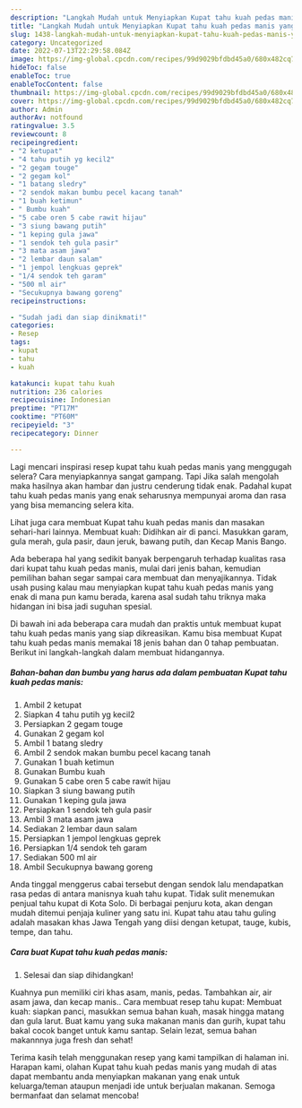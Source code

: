 ```yaml
---
description: "Langkah Mudah untuk Menyiapkan Kupat tahu kuah pedas manis yang Enak Banget "
title: "Langkah Mudah untuk Menyiapkan Kupat tahu kuah pedas manis yang Enak Banget "
slug: 1438-langkah-mudah-untuk-menyiapkan-kupat-tahu-kuah-pedas-manis-yang-enak-banget
category: Uncategorized
date: 2022-07-13T22:29:58.084Z
image: https://img-global.cpcdn.com/recipes/99d9029bfdbd45a0/680x482cq70/kupat-tahu-kuah-pedas-manis-foto-resep-utama.jpg
hideToc: false
enableToc: true
enableTocContent: false
thumbnail: https://img-global.cpcdn.com/recipes/99d9029bfdbd45a0/680x482cq70/kupat-tahu-kuah-pedas-manis-foto-resep-utama.jpg
cover: https://img-global.cpcdn.com/recipes/99d9029bfdbd45a0/680x482cq70/kupat-tahu-kuah-pedas-manis-foto-resep-utama.jpg
author: Admin
authorAv: notfound
ratingvalue: 3.5
reviewcount: 8
recipeingredient:
- "2 ketupat"
- "4 tahu putih yg kecil2"
- "2 gegam touge"
- "2 gegam kol"
- "1 batang sledry"
- "2 sendok makan bumbu pecel kacang tanah"
- "1 buah ketimun"
- " Bumbu kuah"
- "5 cabe oren 5 cabe rawit hijau"
- "3 siung bawang putih"
- "1 keping gula jawa"
- "1 sendok teh gula pasir"
- "3 mata asam jawa"
- "2 lembar daun salam"
- "1 jempol lengkuas geprek"
- "1/4 sendok teh garam"
- "500 ml air"
- "Secukupnya bawang goreng"
recipeinstructions:

- "Sudah jadi dan siap dinikmati!"
categories:
- Resep
tags:
- kupat
- tahu
- kuah

katakunci: kupat tahu kuah 
nutrition: 236 calories
recipecuisine: Indonesian
preptime: "PT17M"
cooktime: "PT60M"
recipeyield: "3"
recipecategory: Dinner

---
```



Lagi mencari inspirasi resep kupat tahu kuah pedas manis yang menggugah selera? Cara menyiapkannya sangat gampang. Tapi Jika salah mengolah maka hasilnya akan hambar dan justru cenderung tidak enak. Padahal kupat tahu kuah pedas manis yang enak seharusnya mempunyai aroma dan rasa yang bisa memancing selera kita.


Lihat juga cara membuat Kupat tahu kuah pedas manis dan masakan sehari-hari lainnya. Membuat kuah: Didihkan air di panci. Masukkan garam, gula merah, gula pasir, daun jeruk, bawang putih, dan Kecap Manis Bango.

Ada beberapa hal yang sedikit banyak berpengaruh terhadap kualitas rasa dari kupat tahu kuah pedas manis, mulai dari jenis bahan, kemudian pemilihan bahan segar sampai cara membuat dan menyajikannya. Tidak usah pusing kalau mau menyiapkan kupat tahu kuah pedas manis yang enak di mana pun kamu berada, karena asal sudah tahu triknya maka hidangan ini bisa jadi suguhan spesial.


Di bawah ini ada beberapa cara mudah dan praktis untuk membuat kupat tahu kuah pedas manis yang siap dikreasikan. Kamu bisa membuat Kupat tahu kuah pedas manis memakai 18 jenis bahan dan 0 tahap pembuatan. Berikut ini langkah-langkah dalam membuat hidangannya.

<!--inarticleads1-->

##### Bahan-bahan dan bumbu yang harus ada dalam pembuatan Kupat tahu kuah pedas manis:

1. Ambil 2 ketupat
1. Siapkan 4 tahu putih yg kecil2
1. Persiapkan 2 gegam touge
1. Gunakan 2 gegam kol
1. Ambil 1 batang sledry
1. Ambil 2 sendok makan bumbu pecel kacang tanah
1. Gunakan 1 buah ketimun
1. Gunakan  Bumbu kuah
1. Gunakan 5 cabe oren 5 cabe rawit hijau
1. Siapkan 3 siung bawang putih
1. Gunakan 1 keping gula jawa
1. Persiapkan 1 sendok teh gula pasir
1. Ambil 3 mata asam jawa
1. Sediakan 2 lembar daun salam
1. Persiapkan 1 jempol lengkuas geprek
1. Persiapkan 1/4 sendok teh garam
1. Sediakan 500 ml air
1. Ambil Secukupnya bawang goreng


Anda tinggal menggerus cabai tersebut dengan sendok lalu mendapatkan rasa pedas di antara manisnya kuah tahu kupat. Tidak sulit menemukan penjual tahu kupat di Kota Solo. Di berbagai penjuru kota, akan dengan mudah ditemui penjaja kuliner yang satu ini. Kupat tahu atau tahu guling adalah masakan khas Jawa Tengah yang diisi dengan ketupat, tauge, kubis, tempe, dan tahu. 

<!--inarticleads2-->

##### Cara buat Kupat tahu kuah pedas manis:


1. Selesai dan siap dihidangkan!

Kuahnya pun memiliki ciri khas asam, manis, pedas. Tambahkan air, air asam jawa, dan kecap manis.. Cara membuat resep tahu kupat: Membuat kuah: siapkan panci, masukkan semua bahan kuah, masak hingga matang dan gula larut. Buat kamu yang suka makanan manis dan gurih, kupat tahu bakal cocok banget untuk kamu santap. Selain lezat, semua bahan makannnya juga fresh dan sehat! 

Terima kasih telah menggunakan resep yang kami tampilkan di halaman ini. Harapan kami, olahan Kupat tahu kuah pedas manis yang mudah di atas dapat membantu anda menyiapkan makanan yang enak untuk keluarga/teman ataupun menjadi ide untuk berjualan makanan. Semoga bermanfaat dan selamat mencoba!
